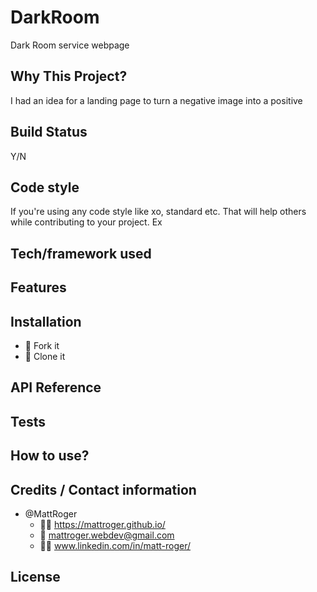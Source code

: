 # DarkRoom
Dark Room service webpage

## Why This Project?
I had an idea for a landing page to turn a negative image into a positive
## Build Status
Y/N

## Code style
If you're using any code style like xo, standard etc. That will help others while contributing to your project. Ex

## Tech/framework used

## Features

## Installation
* :trident: Fork it
* :sheep: Clone it


## API Reference

## Tests

## How to use?


## Credits / Contact information
* @MattRoger 
  * :man_office_worker: https://mattroger.github.io/
  * :e-mail: mattroger.webdev@gmail.com
  * :man_office_worker: www.linkedin.com/in/matt-roger/


## License
